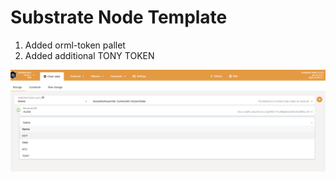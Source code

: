 # Substrate Node Template

1) Added orml-token pallet
2) Added additional TONY TOKEN

![alt text](https://github.com/tonysun83/orml-token-challenge/blob/master/MINTED%20TOKEN.png?raw=true)
